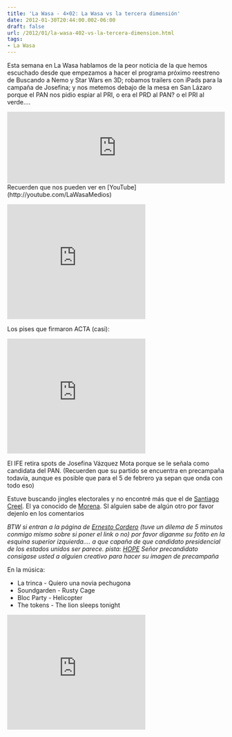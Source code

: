 ```yaml
---
title: 'La Wasa - 4×02: La Wasa vs la tercera dimensión'
date: 2012-01-30T20:44:00.002-06:00
draft: false
url: /2012/01/la-wasa-402-vs-la-tercera-dimension.html
tags: 
- La Wasa
---
```


Esta semana en La Wasa hablamos de la peor noticia de la que hemos escuchado desde que empezamos a hacer el programa próximo reestreno de Buscando a Nemo y Star Wars en 3D; robamos trailers con iPads para la campaña de Josefina; y nos metemos debajo de la mesa en San Lázaro porque el PAN nos pidio espiar al PRI, o era el PRD al PAN? o el PRI al verde....  
  
<iframe width="100%" height="166" scrolling="no" frameborder="no" src="http://w.soundcloud.com/player/?url=http%3A%2F%2Fapi.soundcloud.com%2Ftracks%2F85229527%3Fsecret_token%3Ds-Cx4qp&amp;show_artwork=true&amp;secret_url=true"></iframe>  
Recuerden que nos pueden ver en [YouTube](http://youtube.com/LaWasaMedios)

  

 <object class="BLOGGER-youtube-video" classid="clsid:D27CDB6E-AE6D-11cf-96B8-444553540000" codebase="http://download.macromedia.com/pub/shockwave/cabs/flash/swflash.cab#version=6,0,40,0" data-thumbnail-src="http://2.gvt0.com/vi/TfhQnmgybwo/0.jpg" height="266" width="320"><param name="movie" value="http://www.youtube.com/v/TfhQnmgybwo&amp;fs=1&amp;source=uds"> <param name="bgcolor" value="#FFFFFF"> <embed width="320" height="266" src="http://www.youtube.com/v/TfhQnmgybwo&amp;fs=1&amp;source=uds" type="application/x-shockwave-flash"></object> 

  
  
Los pises que firmaron ACTA (casi):  
  

 <object class="BLOGGER-youtube-video" classid="clsid:D27CDB6E-AE6D-11cf-96B8-444553540000" codebase="http://download.macromedia.com/pub/shockwave/cabs/flash/swflash.cab#version=6,0,40,0" data-thumbnail-src="http://3.gvt0.com/vi/Csff7XNA8wc/0.jpg" height="266" width="320"><param name="movie" value="http://www.youtube.com/v/Csff7XNA8wc&amp;fs=1&amp;source=uds"> <param name="bgcolor" value="#FFFFFF"> <embed width="320" height="266" src="http://www.youtube.com/v/Csff7XNA8wc&amp;fs=1&amp;source=uds" type="application/x-shockwave-flash"></object> 

  
El IFE retira spots de Josefina Vázquez Mota porque se le señala como candidata del PAN. (Recuerden que su partido se encuentra en precampaña todavía, aunque es posible que para el 5 de febrero ya sepan que onda con todo eso)  

  

Estuve buscando jingles electorales y no encontré más que el de [Santiago Creel](https://www.santiagocreel.com.mx/images/stories/audio/centro.mp3). El ya conocido de [Morena](http://www.youtube.com/watch?v=w4XuH4nfnuE). SI alguien sabe de algún otro por favor dejenlo en los comentarios

  

_BTW si entran a la página de [Ernesto Cordero](http://www.ernestocordero.mx/index.asp) (tuve un dilema de 5 minutos conmigo mismo sobre si poner el link o no) por favor diganme su fotito en la esquina superior izquierda.... a que capaña de que candidato presidencial de los estados unidos ser parece. pista: [HOPE](https://www.google.com/search?hl=en&q=barack+obama+hope&gs_sm=&gs_upl=&bav=on.2,or.r_gc.r_pw.,cf.osb&ion=1&biw=1089&bih=890&um=1&ie=UTF-8&tbm=isch&source=og&sa=N&tab=wi&ei=CFQnT76sF8eg2AXL7o3DAg) Señor precandidato consigase usted a alguien creativo para hacer su imagen de precampaña_

  

En la música:

*   La trinca - Quiero una novia pechugona
*   Soundgarden - Rusty Cage
*   Bloc Party - Helicopter
*   The tokens - The lion sleeps tonight

 <object class="BLOGGER-youtube-video" classid="clsid:D27CDB6E-AE6D-11cf-96B8-444553540000" codebase="http://download.macromedia.com/pub/shockwave/cabs/flash/swflash.cab#version=6,0,40,0" data-thumbnail-src="http://1.gvt0.com/vi/pBZs_Py-1_0/0.jpg" height="266" width="320"><param name="movie" value="http://www.youtube.com/v/pBZs_Py-1_0&amp;fs=1&amp;source=uds"> <param name="bgcolor" value="#FFFFFF"> <embed width="320" height="266" src="http://www.youtube.com/v/pBZs_Py-1_0&amp;fs=1&amp;source=uds" type="application/x-shockwave-flash"></object>